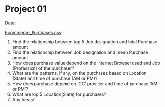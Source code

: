# Project 01

Data: 

[Ecommerce_Purchases.csv](https://s3-us-west-2.amazonaws.com/secure.notion-static.com/d684a38c-abad-4c72-ab09-221df70db7cd/Ecommerce_Purchases.csv)

1. Find the relationship between top 5 Job designation and total Purchase amount
2. Find the relationship between Job designation and mean Purchase amount
3. How does purchase value depend on the Internet Browser used and Job (Profession) of the purchaser?
4. What are the patterns, if any, on the purchases based on Location (State) and time of purchase (AM or PM)?
5. How does purchase depend on ‘CC’ provider and time of purchase ‘AM or PM’?
6. What are top 5 Location(State) for purchases?
7. Any Ideas?